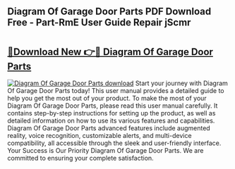 ## Diagram Of Garage Door Parts PDF Download Free - Part-RmE User Guide Repair jScmr

# <h2><a href="http://dfoxg7.blite.top/?on=Diagram+Of+Garage+Door+Parts">🔗Download New 👉🔴 Diagram Of Garage Door Parts</a></h2>

[![Diagram Of Garage Door Parts download](https://i.imgur.com/lujVjoI.png)](http://dfoxg7.blite.top/?on=Diagram+Of+Garage+Door+Parts)
Start your journey with Diagram Of Garage Door Parts today! This user manual provides a detailed guide to help you get the most out of your product. To make the most of your Diagram Of Garage Door Parts, please read this user manual carefully. It contains step-by-step instructions for setting up the product, as well as detailed information on how to use its various features and capabilities. Diagram Of Garage Door Parts advanced features include augmented reality, voice recognition, customizable alerts, and multi-device compatibility, all accessible through the sleek and user-friendly interface. Your Success is Our Priority Diagram Of Garage Door Parts. We are committed to ensuring your complete satisfaction.
